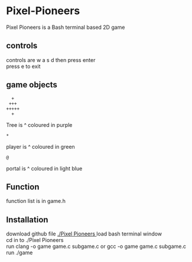 # Pixel-Pioneers
Pixel Pioneers is a Bash terminal based 2D game 

## controls
controls are w a s d then press enter  
press e to exit

## game objects  
```
  +     
 +++          
+++++  
  +
```
Tree is ^ coloured in purple 
```
*
```
player is ^ coloured in green  
```
@
```
portal is ^ coloured in light blue  
## Function
function list is in game.h

## Installation
download github file [./Pixel Pioneers ](https://github.com/samotgameing/Pixel-Pioneers/tree/73b3b45d0d86a5222daa6ae2d23ab7ca0dec087a/Pixel%20Pioneers) 
load bash terminal window   
cd in to ./Pixel Pioneers  
run clang -o game game.c subgame.c or gcc -o game game.c subgame.c  
run ./game  
